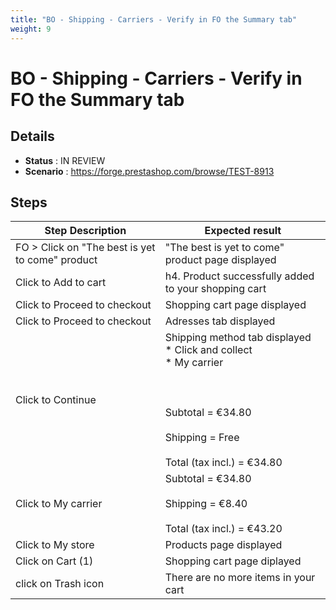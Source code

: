 ```yaml
---
title: "BO - Shipping - Carriers - Verify in FO the Summary tab"
weight: 9
---
```


# BO - Shipping - Carriers - Verify in FO the Summary tab
## Details
* **Status** : IN REVIEW
* **Scenario** : https://forge.prestashop.com/browse/TEST-8913

## Steps
| Step Description | Expected result |
| ----- | ----- |
| FO > Click on "The best is yet to come" product | "The best is yet to come" product page displayed |
| Click to Add to cart | h4. Product successfully added to your shopping cart |
| Click to Proceed to checkout | Shopping cart page displayed |
| Click to Proceed to checkout | Adresses tab displayed |
| Click to Continue | Shipping method tab displayed<br> * Click and collect<br> * My carrier<br><br> <br><br>Subtotal = €34.80<br><br>Shipping = Free<br><br>Total (tax incl.) = €34.80 |
| Click to My carrier | Subtotal = €34.80<br><br>Shipping = €8.40<br><br>Total (tax incl.) = €43.20 |
| Click to My store | Products page displayed |
| Click on Cart (1) | Shopping cart page diplayed |
| click on Trash icon | There are no more items in your cart |
